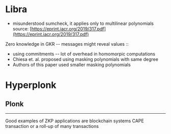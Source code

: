 # Libra 
- misunderstood sumcheck, it applies only to multilinear polynomials
source: [https://eprint.iacr.org/2019/317.pdf](https://eprint.iacr.org/2019/317.pdf)

Zero knowledge in GKR -- messages might reveal values :: 
- using commitments -- lot of overhead in homomorpic computations
- Chiesa et. al. proposed using masking polynomials with same degree
- Authors of this paper used smaller masking polynomials


# Hyperplonk 

## Plonk



---- 
Good examples of ZKP applications are blockchain systems
CAPE transaction or a roll-up of many transactions
